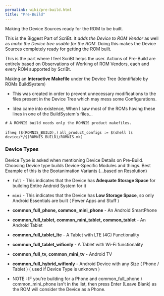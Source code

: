 ```yaml
---
permalink: wiki/pre-build.html
title: "Pre-Build"
---
```


Making the Device Sources ready for the ROM to be built.

This is the Biggest Part of ScriBt. It _adds the Device to ROM Vendor_ as well as _make the Device tree usable for the ROM_. Doing this makes the Device Sources completely ready for getting the ROM built.

This is the part where I feel ScriBt helps the user. Actions of Pre-Build are entirely based on Observations of Working of ROM Vendors, each and every ROM supported by ScriBt.

Making an **Interactive Makefile** under the Device Tree (Identifiable by ROMs BuildSystem)

  * This was created in order to prevent unnecessary modifications to the files present in the Device Tree which may mess some Configurations.

  * Idea came into existence, When I saw most of the ROMs having these lines in one of the BuildSystem's files...

  ```# A ROMNIS build needs only the ROMNIS product makefiles.```

  ```ifneq ($(ROMNIS_BUILD),)```
     ```all_product_configs := $(shell ls device/*/$(ROMNIS_BUILD)/ROMNIS.mk)```

### Device Types

Device Type is asked when mentioning Device Details on Pre-Build. Choosing Device type builds Device-Specific Modules and things. Best Example of this is the Bootanimation Variants (...based on Resolution)

* ```full``` - This indicates that the Device has **Adequate Storage Space** for building Entire Android System for it
* ```mini``` - This indicates that the Device has **Low Storage Space**, so only Android Essentials are built ( Fewer Apps and Stuff )

* **common_full_phone, common_mini_phone** - An Android SmartPhone
* **common_full_tablet, common_mini_tablet, common_tablet** - An Android Tablet
* **common_full_tablet_lte** - A Tablet with LTE (4G) Functionality
* **common_full_tablet_wifionly** - A Tablet with Wi-Fi functionality
* **common_full_tv, common_mini_tv** - Android TV
* **common_full_hybrid_wifionly** - Android Device with any Size ( Phone / Tablet ) ( used if Device Type is unknown )

* NOTE : IF you're building for a Phone and common_full_phone / common_mini_phone isn't in the list, then press Enter (Leave Blank) as the ROM will consider the Device as a Phone.
